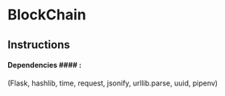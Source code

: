 # BlockChain

## Instructions

#### Dependencies #### :
(Flask, hashlib, time, request, jsonify, urllib.parse, uuid, pipenv)
  
  

